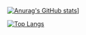 <!--
**ModiFir3/ModiFir3** is a ✨ _special_ ✨ repository because its `README.md` (this file) appears on your GitHub profile.

Here are some ideas to get you started:

- 🔭 I’m currently working on ...
- 🌱 I’m currently learning ...
- 👯 I’m looking to collaborate on ...
- 🤔 I’m looking for help with ...
- 💬 Ask me about ...
- 📫 How to reach me: ...
- 😄 Pronouns: ...
- ⚡ Fun fact: ...
-->

[![Anurag's GitHub stats](https://github-readme-stats.vercel.app/api?username=ModiFir3&theme=radical)](https://github.com/anuraghazra/github-readme-stats)] 


[![Top Langs](https://github-readme-stats.vercel.app/api/top-langs/?username=ModiFir3&&layout=compact&theme=radical)](https://github.com/anuraghazra/github-readme-stats)
